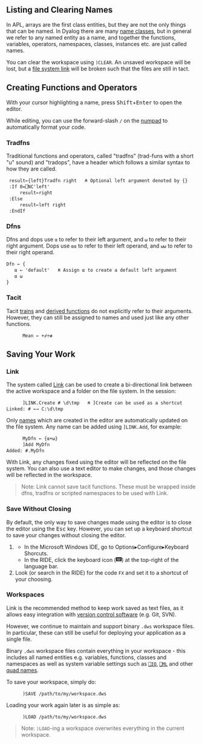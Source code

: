 ## Listing and Clearing Names
In APL, arrays are the first class entities, but they are not the only things that can be named. In Dyalog there are many [name classes](http://help.dyalog.com/latest/#Language/System%20Functions/nc.htm), but in general we refer to any named entity as a name, and together the functions, variables, operators, namespaces, classes, instances etc. are just called names.

You can clear the workspace using `)CLEAR`. An unsaved workspace will be lost, but a [file system link](#link) will be broken such that the files are still in tact.

## Creating Functions and Operators
With your cursor highlighting a name, press <kbd>Shift</kbd>+<kbd>Enter</kbd> to open the editor.

While editing, you can use the forward-slash `/` on the [numpad](https://en.wikipedia.org/wiki/Numeric_keypad) to automatically format your code.

### Tradfns
Traditional functions and operators, called "tradfns" (trad-funs with a short "u" sound) and "tradops", have a header which follows a similar syntax to how they are called.
```APL
 result←{left}Tradfn right   ⍝ Optional left argument denoted by {}
 :If 0=⎕NC'left'
     result←right
 :Else
     result←left right
 :EndIf
```

### Dfns
Dfns and dops use `⍺` to refer to their left argument, and `⍵` to refer to their right argument. Dops use `⍺⍺` to refer to their left operand, and `⍵⍵` to refer to their right operand.
```APL
Dfn ← {
   ⍺ ← 'default'   ⍝ Assign ⍺ to create a default left argument
   ⍺ ⍵
}
```

### Tacit
Tacit [trains](https://apl.wiki/Tacit_programming#Trains) and [derived functions](https://apl.wiki/Tacit_programming#Derived_functions) do not explicitly refer to their arguments. However, they can still be assigned to names and used just like any other functions.
```APL
      Mean ← +⌿÷≢
```

## Saving Your Work

### Link
The system called [Link](https://github.com/dyalog/link) can be used to create a bi-directional link between the active workspace and a folder on the file system. In the session:
```APL
      ]LINK.Create # \d\tmp   ⍝ ]Create can be used as a shortcut
Linked: # ←→ C:\d\tmp
```
Only [names]() which are created in the editor are automatically updated on the file system. Any name can be added using `]LINK.Add`, for example:
```APL
      MyDfn ← {⍺+⍵}
      ]Add MyDfn
Added: #.MyDfn
```
With Link, any changes fixed using the editor will be reflected on the file system. You can also use a text editor to make changes, and those changes will be reflected in the workspace.

> Note: Link cannot save tacit functions. These must be wrapped inside dfns, tradfns or scripted namespaces to be used with Link.

### Save Without Closing
By default, the only way to save changes made using the editor is to close the editor using the <kbd>Esc</kbd> key. However, you can set up a keyboard shortcut to save your changes without closing the editor. 

1. 
	* In the Microsoft Windows IDE, go to Options▸Configure▸Keyboard Shorcuts. 
	* In the RIDE, click the keyboard icon (<img alt="mini keyboard logo" src="/img/kbdmini.svg" width="15px">) at the top-right of the language bar. 
1. Look (or search in the RIDE) for the code `FX` and set it to a shortcut of your choosing.

### Workspaces
Link is the recommended method to keep work saved as text files, as it allows easy integration with [version control software](https://betterexplained.com/articles/a-visual-guide-to-version-control/) (e.g. Git, SVN).

However, we continue to maintain and support binary `.dws` workspace files. In particular, these can still be useful for deploying your application as a single file.

Binary `.dws` workspace files contain everything in your workspace - this includes all named entities e.g. variables, functions, classes and namespaces as well as system variable settings such as [`⎕IO`](https://aplwiki.com/wiki/Index_origin), [`⎕ML`](https://aplwiki.com/wiki/Migration_level) and other [quad names](https://aplwiki.com/wiki/Quad_name).

To save your workspace, simply do:
```APL
      )SAVE /path/to/my/workspace.dws
```

Loading your work again later is as simple as:
```APL
      )LOAD /path/to/my/workspace.dws
```

> Note: `)LOAD`-ing a workspace overwrites everything in the current workspace.